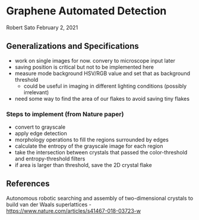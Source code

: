 # Graphene Automated Detection

Robert Sato
February 2, 2021

## Generalizations and Specifications
- work on single images for now. convery to microscope input later
- saving position is critical but not to be implemented here
- measure mode background HSV/RGB value and set that as background threshold
   - could be useful in imaging in different lighting conditions (possibly irrelevant)
- need some way to find the area of our flakes to avoid saving tiny flakes

### Steps to implement (from Nature paper)
- convert to grayscale
- apply edge detection
- morphology operations to fill the regions surrounded by edges
- calculate the entropy of the grayscale image for each region
- take the intersection between crystals that passed the color-threshold and entropy-threshold filters
- if area is larger than threshold, save the 2D crystal flake

## References
Autonomous robotic searching and assembly of two-dimensional crystals to build van der Waals superlattices - https://www.nature.com/articles/s41467-018-03723-w
